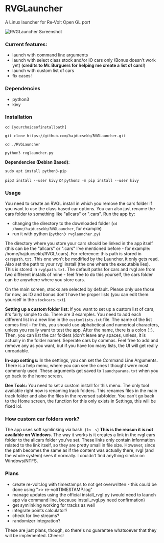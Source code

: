 # RVGLauncher
A Linux launcher for Re-Volt Open GL port

![RVGLauncher Screenshot](https://i.imgur.com/XYUqWsC.png)

### Current features:
- launch with command line arguments
- launch with select class stock and/or IO cars only (Bonus doesn't work yet) (**credits to Mr. Burguers for helping me create a list of cars!**)
- launch with custom list of cars
- fix cases!

### Dependencies
- python3
- kivy

### Installation

`cd [yourchoiceofinstallpath]`

`git clone https://github.com/hajducsekb/RVGLauncher.git`

`cd ./RVGLauncher`

`python3 rvglauncher.py`

**Dependencies (Debian Based):**

`sudo apt install python3-pip`

`pip3 install --user kivy` or `python3 -m pip install --user kivy`

### Usage

You need to create an RVGL install in which you remove the cars folder if you want to use the class based car options. You can also just rename the cars folder to something like "allcars" or ".cars".  Run the app by:
- changing the directory to the downloaded folder (`cd /home/hajducsekb/RVGLauncher`, for example)
- run it with python (`python3 rvglauncher.py`)

The directory where you store your cars should be linked in the app itself (this can be the "allcars" or ".cars" I've mentioned before - for example: /home/hajducsekb/RVGL/.cars). For reference: this path is stored in `carspath.txt`. This one won't be modified by the Launcher, it only gets read. Also set the path to your rvgl install (the one where the executable lies). This is stored in `rvglpath.txt`. The default paths for cars and rvgl are from two different installs of mine - feel free to do this yourself, the cars folder can be anywhere where you store cars.

On the main screen, stocks are selected by default. Please only use those for now, as IO and bonus don't have the proper lists (you can edit them yourself in the `stockcars.txt`).

**Setting up a custom folder list:** If you want to set up a custom list of cars, it's fairly simple to do. There are 3 examples. You need to add each different list in a new line in the `customlists.txt` file. The name of the list comes first - for this, you should use alphabetical and numerical characters, unless you really want to test the app. After the name, there is a colon (`:`). Then, you can list the car folders (don't leave any spaces, unless, it is actually in the folder name). Seperate cars by commas. Feel free to add and remove any as you want, but if you have too many lists, the UI will get really unreadable.

**In-app settings:** In the settings, you can set the Command Line Arguments. There is a help menu, where you can see the ones I thought were most commonly used. These arguments get saved to `launchparams.txt` when you go back to the home screen.

**Dev Tools:** You need to set a custom install for this menu. The only tool available right now is renaming track folders. This renames files in the main track folder and also the files in the reversed subfolder. You can't go back to the Home screen, the function for this only exists in Settings, this will be fixed lol.

### How custom car folders work?

The app uses soft symlinking via bash. (`ln -s`) **This is the reason it is not available on Windows.** The way it works is it creates a link in the rvgl cars folder to the allcars folder you've set. These links only contain information related to the link itself, so they are pretty small in file size. However, since the path becomes the same as if the content was actually there, rvgl (and the whole system) sees it normally. I couldn't find anything similar on Windows/NTFS.

### Plans

- create re-volt.log with timestamps to not get overwritten - this could be done using ">> re-voltTIMESTAMP.log"
- manage updates using the official install_rvgl.py (would need to launch app via command line, because install_rvgl.py need confirmation)
- get symlinking working for tracks as well
- integrate points calculator?
- check for live streams?
- randomizer integration?

These are just plans, though, so there's no guarantee whatsoever that they will be implemented. Cheers!
